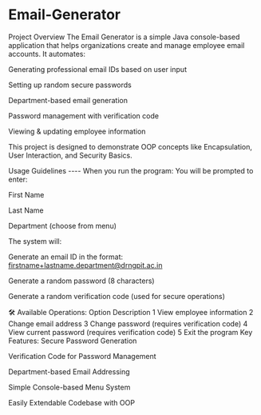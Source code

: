 # Email-Generator
Project Overview
The Email Generator is a simple Java console-based application that helps organizations create and manage employee email accounts.
It automates:

Generating professional email IDs based on user input

Setting up random secure passwords

Department-based email generation

Password management with verification code

Viewing & updating employee information

This project is designed to demonstrate OOP concepts like Encapsulation, User Interaction, and Security Basics.

Usage Guidelines
---- When you run the program:
You will be prompted to enter:

First Name

Last Name

Department (choose from menu)

The system will:

Generate an email ID in the format: firstname+lastname.department@drngpit.ac.in

Generate a random password (8 characters)

Generate a random verification code (used for secure operations)

🛠 Available Operations:
Option	Description
1	View employee information
2	Change email address
3	Change password (requires verification code)
4	View current password (requires verification code)
5	Exit the program
Key Features:
 Secure Password Generation

 Verification Code for Password Management

 Department-based Email Addressing

 Simple Console-based Menu System

 Easily Extendable Codebase with OOP
